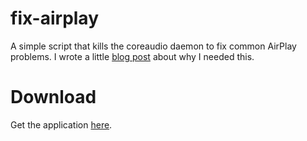 fix-airplay
===========

A simple script that kills the coreaudio daemon to fix common AirPlay problems. I wrote a little [blog post](http://benlimmer.com/2013/12/30/airplay-not-working-try-this/) about why I needed this.

# Download
Get the application [here](https://github.com/l1m5/fix-airplay/raw/master/FixAirplay.app.zip).